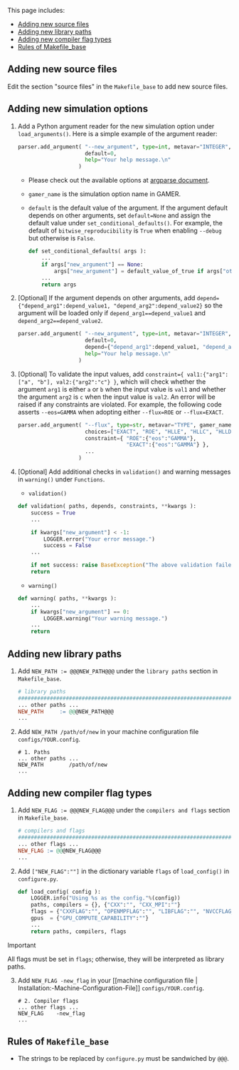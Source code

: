 This page includes:
  - [Adding new source files](#adding-new-source-files)
  - [Adding new library paths](#adding-new-library-paths)
  - [Adding new compiler flag types](#adding-new-compiler-flag-types)
  - [Rules of Makefile_base](#rules-of-makefile_base)

## Adding new source files
Edit the section "source files" in the `Makefile_base` to add new source files.

## Adding new simulation options
1. Add a Python argument reader for the new simulation option under `load_arguments()`. Here is a simple example of the argument reader:

   ```python
   parser.add_argument( "--new_argument", type=int, metavar="INTEGER", gamer_name="NAME_IN_GAMER",
                        default=0,
                        help="Your help message.\n"
                      )
   ```

   * Please check out the available options at [argparse document](https://docs.python.org/3/library/argparse.html#quick-links-for-add-argument).
   * `gamer_name` is the simulation option name in GAMER.
   * `default` is the default value of the argument. If the argument default depends on other arguments,
     set `default=None` and assign the default value under `set_conditional_defaults()`.
     For example, the default of `bitwise_reproducibility` is `True` when enabling `--debug` but otherwise is `False`.

     ```python
     def set_conditional_defaults( args ):
         ...
         if args["new_argument"] == None:
             args["new_argument"] = default_value_of_true if args["other_argument"] else default_value_of_false
         ...
         return args
     ```

2. [Optional] If the argument depends on other arguments, add `depend={"depend_arg1":depend_value1, "depend_arg2":depend_value2}` so the argument will be loaded only if `depend_arg1==depend_value1` and `depend_arg2==depend_value2`.

   ```python
   parser.add_argument( "--new_argument", type=int, metavar="INTEGER", gamer_name="NEW_SIMUALTION_OPTION",
                        default=0,
                        depend={"depend_arg1":depend_value1, "depend_arg2":depend_value2},
                        help="Your help message.\n"
                      )
   ```

3. [Optional] To validate the input values, add `constraint={ val1:{"arg1":["a", "b"], val2:{"arg2":"c"} }`,
   which will check whether the argument `arg1` is either `a` or `b` when the input value is `val1`
   and whether the argument `arg2` is `c` when the input value is `val2`.
   An error will be raised if any constraints are violated. For example, the following code
   asserts `--eos=GAMMA` when adopting either `--flux=ROE` or `--flux=EXACT`.

   ```python
   parser.add_argument( "--flux", type=str, metavar="TYPE", gamer_name="RSOLVER",
                        choices=["EXACT", "ROE", "HLLE", "HLLC", "HLLD"],
                        constraint={ "ROE":{"eos":"GAMMA"},
                                     "EXACT":{"eos":"GAMMA"} },
                        ...
                      )
   ```

4. [Optional] Add additional checks in `validation()` and warning messages in `warning()` under `Functions`.
   * `validation()`

   ```python
   def validation( paths, depends, constraints, **kwargs ):
       success = True
       ...

       if kwargs["new_argument"] < -1:
           LOGGER.error("Your error message.")
           success = False
       ...

       if not success: raise BaseException("The above validation failed.")
       return
   ```

   * `warning()`

   ```python
   def warning( paths, **kwargs ):
       ...
       if kwargs["new_argument"] == 0:
           LOGGER.warning("Your warning message.")
       ...
       return
   ```

## Adding new library paths
1. Add `NEW_PATH := @@@NEW_PATH@@@` under the `library paths` section in `Makefile_base`.

   ```makefile
   # library paths
   #######################################################################################################
   ... other paths ...
   NEW_PATH     := @@@NEW_PATH@@@
   ...
   ```

2. Add `NEW_PATH /path/of/new` in your machine configuration file `configs/YOUR.config`.

   ```
   # 1. Paths
   ... other paths ...
   NEW_PATH        /path/of/new
   ...
   ```

## Adding new compiler flag types
1. Add `NEW_FLAG := @@@NEW_FLAG@@@` under the `compilers and flags` section in `Makefile_base`.

   ```makefile
   # compilers and flags
   #######################################################################################################
   ... other flags ...
   NEW_FLAG := @@@NEW_FLAG@@@
   ...
   ```

2. Add `["NEW_FLAG":""]` in the dictionary variable `flags` of `load_config()` in `configure.py`.

   ```python
   def load_config( config ):
       LOGGER.info("Using %s as the config."%(config))
       paths, compilers = {}, {"CXX":"", "CXX_MPI":""}
       flags = {"CXXFLAG":"", "OPENMPFLAG":"", "LIBFLAG":"", "NVCCFLAG_COM":"", "NVCCFLAG_FLU":"", "NVCCFLAG_POT":""}
       gpus  = {"GPU_COMPUTE_CAPABILITY":""}
       ...
       return paths, compilers, flags
   ```

> [!IMPORTANT]
> All flags must be set in `flags`; otherwise, they will be interpreted as library paths.

3. Add `NEW_FLAG -new_flag` in your [[machine configuration file | Installation:-Machine-Configuration-File]] `configs/YOUR.config`.

   ```
   # 2. Compiler flags
   ... other flags ...
   NEW_FLAG    -new_flag
   ...
   ```

## Rules of `Makefile_base`
* The strings to be replaced by `configure.py` must be sandwiched by `@@@`.
